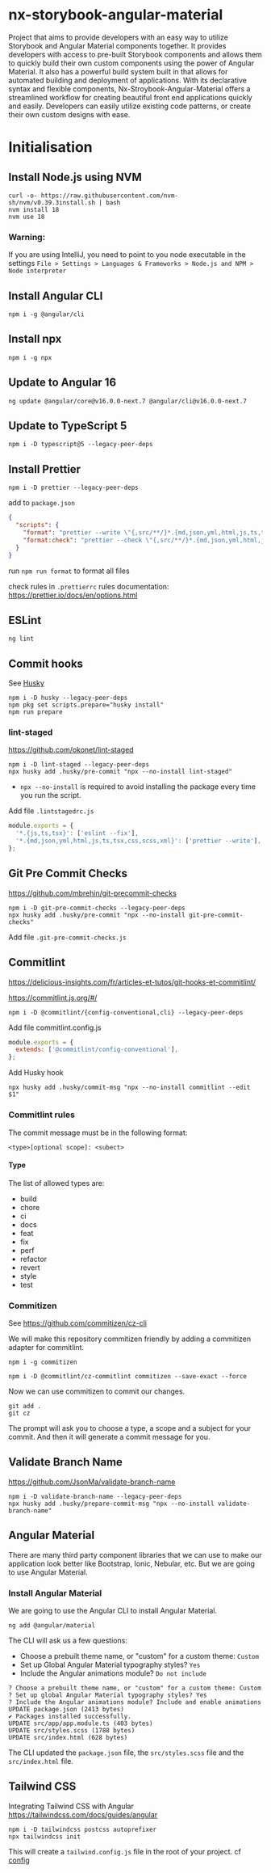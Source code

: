 # nx-storybook-angular-material

Project that aims to provide developers with an easy way to utilize Storybook and Angular Material
components together. It provides developers with access to pre-built Storybook components and allows
them to quickly build their own custom components using the power of Angular Material.
It also has a powerful build system built in that allows for automated building and deployment of
applications. With its declarative syntax and flexible components, Nx-Stroybook-Angular-Material
offers a streamlined workflow for creating beautiful front end applications quickly and easily.
Developers can easily utilize existing code patterns, or create their own custom designs with ease.

# Initialisation

## Install Node.js using NVM

```shell
curl -o- https://raw.githubusercontent.com/nvm-sh/nvm/v0.39.3install.sh | bash
nvm install 18
nvm use 18
```

### Warning:

If you are using IntelliJ, you need to point to you node executable in the settings
`File > Settings > Languages & Frameworks > Node.js and NPM > Node interpreter`

## Install Angular CLI

```shell
npm i -g @angular/cli
```

## Install npx

```shell
npm i -g npx
```

## Update to Angular 16

```shell
ng update @angular/core@v16.0.0-next.7 @angular/cli@v16.0.0-next.7
```

## Update to TypeScript 5

```shell
npm i -D typescript@5 --legacy-peer-deps
```

## Install Prettier

```shell
npm i -D prettier --legacy-peer-deps
```

add to `package.json`

```json
{
  "scripts": {
    "format": "prettier --write \"{,src/**/}*.{md,json,yml,html,js,ts,tsx,css,scss,vue,java,xml}\"",
    "format:check": "prettier --check \"{,src/**/}*.{md,json,yml,html,js,ts,tsx,css,scss,vue,java,xml}\""
  }
}
```

run `npm run format` to format all files

check rules in `.prettierrc`
rules documentation: https://prettier.io/docs/en/options.html

## ESLint

```shell
ng lint
```

## Commit hooks

See [Husky](https://typicode.github.io/husky/#/)

```shell
npm i -D husky --legacy-peer-deps
npm pkg set scripts.prepare="husky install"
npm run prepare
```

### lint-staged

https://github.com/okonet/lint-staged

```shell
npm i -D lint-staged --legacy-peer-deps
npx husky add .husky/pre-commit "npx --no-install lint-staged"
```

- `npx --no-install` is required to avoid installing the package every time you run the script.

Add file `.lintstagedrc.js`

```js
module.exports = {
  '*.{js,ts,tsx}': ['eslint --fix'],
  '*.{md,json,yml,html,js,ts,tsx,css,scss,xml}': ['prettier --write'],
};
```

## Git Pre Commit Checks

https://github.com/mbrehin/git-precommit-checks

```shell
npm i -D git-pre-commit-checks --legacy-peer-deps
npx husky add .husky/pre-commit "npx --no-install git-pre-commit-checks"
```

Add file `.git-pre-commit-checks.js`

## Commitlint

https://delicious-insights.com/fr/articles-et-tutos/git-hooks-et-commitlint/

https://commitlint.js.org/#/

```shell
npm i -D @commitlint/{config-conventional,cli} --legacy-peer-deps
```

Add file commitlint.config.js

```js
module.exports = {
  extends: ['@commitlint/config-conventional'],
};
```

Add Husky hook

```shell
npx husky add .husky/commit-msg "npx --no-install commitlint --edit $1"
```

### Commitlint rules

The commit message must be in the following format:

```shell
<type>[optional scope]: <subect>
```

#### Type

The list of allowed types are:

- build
- chore
- ci
- docs
- feat
- fix
- perf
- refactor
- revert
- style
- test

### Commitizen

See https://github.com/commitizen/cz-cli

We will make this repository commitizen friendly by adding a commitizen adapter for commitlint.

```shell
npm i -g commitizen
```

```shell
npm i -D @commitlint/cz-commitlint commitizen --save-exact --force
```

Now we can use commitizen to commit our changes.

```shell
git add .
git cz
```

The prompt will ask you to choose a type, a scope and a subject for your commit.
And then it will generate a commit message for you.

## Validate Branch Name

https://github.com/JsonMa/validate-branch-name

```shell
npm i -D validate-branch-name --legacy-peer-deps
npx husky add .husky/prepare-commit-msg "npx --no-install validate-branch-name"
```

## Angular Material

There are many third party component libraries that we can use to make our application look better like Bootstrap, Ionic, Nebular, etc. But we are going to use Angular Material.

### Install Angular Material

We are going to use the Angular CLI to install Angular Material.

```shell
ng add @angular/material
```

The CLI will ask us a few questions:

- Choose a prebuilt theme name, or "custom" for a custom theme: `Custom`
- Set up Global Angular Material typography styles? `Yes`
- Include the Angular animations module? `Do not include`

```shell
? Choose a prebuilt theme name, or "custom" for a custom theme: Custom
? Set up global Angular Material typography styles? Yes
? Include the Angular animations module? Include and enable animations
UPDATE package.json (2413 bytes)
✔ Packages installed successfully.
UPDATE src/app/app.module.ts (403 bytes)
UPDATE src/styles.scss (1788 bytes)
UPDATE src/index.html (628 bytes)
```

The CLI updated the `package.json` file, the `src/styles.scss` file and the `src/index.html` file.

## Tailwind CSS

Integrating Tailwind CSS with Angular
https://tailwindcss.com/docs/guides/angular

```shell
npm i -D tailwindcss postcss autoprefixer
npx tailwindcss init
```

This will create a `tailwind.config.js` file in the root of your project.
cf [config](./tailwind.config.js)
